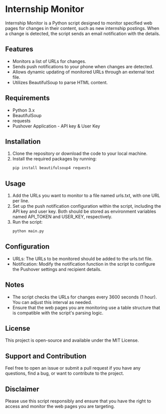 # Internship Monitor

Internship Monitor is a Python script designed to monitor specified web pages for changes in their content, such as new internship postings. When a change is detected, the script sends an email notification with the details.

## Features

- Monitors a list of URLs for changes.
- Sends push notifications to your phone when changes are detected.
- Allows dynamic updating of monitored URLs through an external text file.
- Utilizes BeautifulSoup to parse HTML content.

## Requirements

- Python 3.x
- BeautifulSoup
- requests
- Pushover Application - API key & User Key

## Installation

1. Clone the repository or download the code to your local machine.
2. Install the required packages by running:
    ```bash
   pip install beautifulsoup4 requests

## Usage

1. Add the URLs you want to monitor to a file named urls.txt, with one URL per line.
2. Set up the push notification configuration within the script, including the API key and user key. Both should be stored as environment variables named API_TOKEN and USER_KEY, respectively.
3. Run the script:
    ```bash
   python main.py
   
## Configuration
- URLs: The URLs to be monitored should be added to the urls.txt file.
- Notification: Modify the notification function in the script to configure the Pushover settings and recipient details.

## Notes
- The script checks the URLs for changes every 3600 seconds (1 hour). You can adjust this interval as needed.
- Ensure that the web pages you are monitoring use a table structure that is compatible with the script's parsing logic.

## License
This project is open-source and available under the MIT License.

## Support and Contribution
Feel free to open an issue or submit a pull request if you have any questions, find a bug, or want to contribute to the project.

## Disclaimer
Please use this script responsibly and ensure that you have the right to access and monitor the web pages you are targeting.